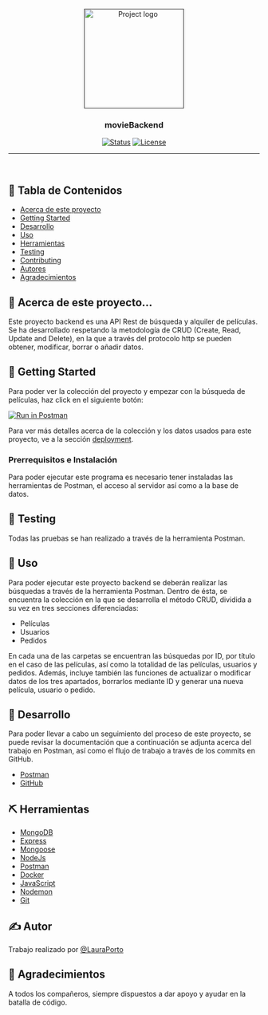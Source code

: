<p align="center">
  <a href="" rel="noopener">
 <img width=200px height=200px src="https://png.pngtree.com/element_our/png/20181113/clapperboard-film-logo-icon-design-template-vector-isolated-png_236642.jpg" alt="Project logo"></a>
</p>

<h3 align="center">movieBackend</h3>

<div align="center">

[![Status](https://img.shields.io/badge/status-active-success.svg)]()
[![License](https://img.shields.io/badge/license-MIT-blue.svg)](/LICENSE)

</div>

---

<p align="center"> 
    <br> 
</p>

## 📝 Tabla de Contenidos

- [Acerca de este proyecto](#about)
- [Getting Started](#getting_started)
- [Desarrollo](#deployment)
- [Uso](#usage)
- [Herramientas](#built_using)
- [Testing](#tests)
- [Contributing](../CONTRIBUTING.md)
- [Autores](#authors)
- [Agradecimientos](#acknowledgement)

## 🧐 Acerca de este proyecto... <a name = "about"></a>

Este proyecto backend es una API Rest de búsqueda y alquiler de películas. Se ha desarrollado respetando la metodología de CRUD (Create, Read, Update and Delete), en la que a través del protocolo http se pueden obtener, modificar, borrar o añadir datos. 


## 🏁 Getting Started <a name = "getting_started"></a>

Para poder ver la colección del proyecto y empezar con la búsqueda de películas, haz click en el siguiente botón: 

[![Run in Postman](https://run.pstmn.io/button.svg)](https://app.getpostman.com/run-collection/4cfcfe2c5fe3a1894bc2)

Para ver más detalles acerca de la colección y los datos usados para este proyecto, ve a la sección [deployment](#deployment).


### Prerrequisitos e Instalación 

Para poder ejecutar este programa es necesario tener instaladas las herramientas de Postman, el acceso al servidor así como a la base de datos. 


## 🔧 Testing <a name = "tests"></a>

Todas las pruebas se han realizado a través de la herramienta Postman.


## 🎈 Uso <a name="usage"></a>

Para poder ejecutar este proyecto backend se deberán realizar las búsquedas a través de la herramienta Postman. Dentro de ésta, se encuentra la colección en la que se desarrolla el método CRUD, dividida a su vez en tres secciones diferenciadas: 
- Películas
- Usuarios
- Pedidos

En cada una de las carpetas se encuentran las búsquedas por ID, por título en el caso de las películas, así como la totalidad de las películas, usuarios y pedidos. Además, incluye también las funciones de actualizar o modificar datos de los tres apartados, borrarlos mediante ID y generar una nueva película, usuario o pedido. 


## 🚀 Desarrollo <a name = "deployment"></a>

Para poder llevar a cabo un seguimiento del proceso de este proyecto, se puede revisar la documentación que a continuación se adjunta acerca del trabajo en Postman, así como el flujo de trabajo a través de los commits en GitHub. 
- [Postman](https://documenter.getpostman.com/view/14551978/TWDamauM)
- [GitHub](https://github.com/LauraPorto/movieBackend)

## ⛏️ Herramientas <a name = "built_using"></a>

- [MongoDB](https://www.mongodb.com/)
- [Express](https://expressjs.com/)
- [Mongoose](https://mongoosejs.com/)
- [NodeJs](https://nodejs.org/en/) 
- [Postman](https://www.postman.com/) 
- [Docker](https://www.docker.com/) 
- [JavaScript](https://www.javascript.com/) 
- [Nodemon](https://nodemon.io/) 
- [Git](https://git-scm.com/) 

## ✍️ Autor <a name = "authors"></a>

Trabajo realizado por [@LauraPorto](https://github.com/LauraPorto) 


## 🎉 Agradecimientos <a name = "acknowledgement"></a>

A todos los compañeros, siempre dispuestos a dar apoyo y ayudar en la batalla de código. 
